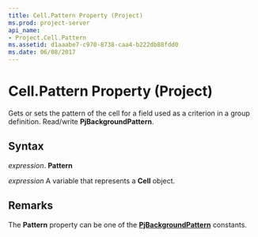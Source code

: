```yaml
---
title: Cell.Pattern Property (Project)
ms.prod: project-server
api_name:
- Project.Cell.Pattern
ms.assetid: d1aaabe7-c970-8738-caa4-b222db88fdd0
ms.date: 06/08/2017
---
```



# Cell.Pattern Property (Project)

Gets or sets the pattern of the cell for a field used as a criterion in a group definition. Read/write  **PjBackgroundPattern**.


## Syntax

 _expression_. **Pattern**

 _expression_ A variable that represents a **Cell** object.


## Remarks

The  **Pattern** property can be one of the **[PjBackgroundPattern](pjbackgroundpattern-enumeration-project.md)** constants.


